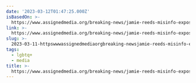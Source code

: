 ```yaml
---
date: '2023-03-12T01:47:25.000Z'
isBasedOn: >-
  https://www.assignedmedia.org/breaking-news/jamie-reeds-misinfo-exposed-by-jesse-singal
link: >-
  https://www.assignedmedia.org/breaking-news/jamie-reeds-misinfo-exposed-by-jesse-singal
slug: >-
  2023-03-11-httpswwwassignedmediaorgbreaking-newsjamie-reeds-misinfo-exposed-by-jesse-singal
tags:
  - lgbtq+
  - media
title: >-
  https://www.assignedmedia.org/breaking-news/jamie-reeds-misinfo-exposed-by-jesse-singal
---
```



